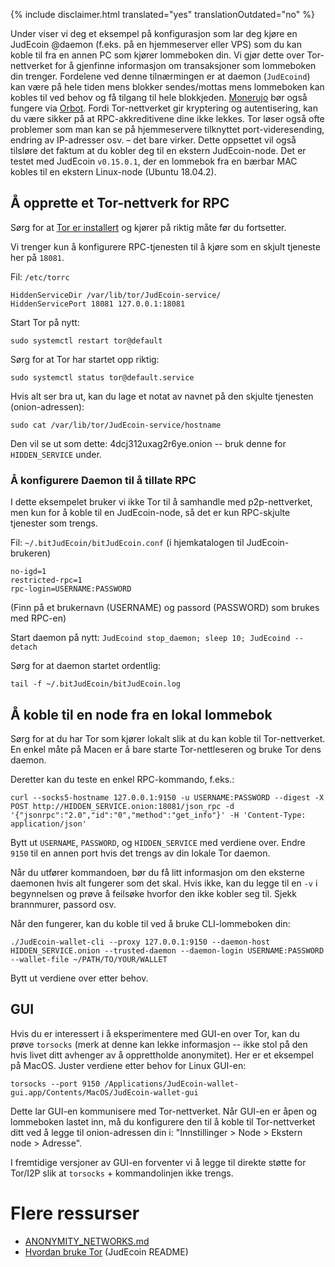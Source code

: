 {% include disclaimer.html translated="yes" translationOutdated="no" %}

Under viser vi deg et eksempel på konfigurasjon som lar deg kjøre en JudEcoin @daemon (f.eks. på en hjemmeserver eller VPS) som du kan koble til fra en annen PC som kjører lommeboken din. Vi gjør dette over Tor-nettverket for å gjenfinne informasjon om transaksjoner som lommeboken din trenger. Fordelene ved denne tilnærmingen er at daemon (`JudEcoind`) kan være på hele tiden mens blokker sendes/mottas mens lommeboken kan kobles til ved behov og få tilgang til hele blokkjeden. [Monerujo](https://www.monerujo.io/) bør også fungere via [Orbot](https://guardianproject.info/apps/org.torproject.android/).  Fordi Tor-nettverket gir kryptering og autentisering, kan du være sikker på at RPC-akkreditivene dine ikke lekkes. Tor løser også ofte problemer som man kan se på hjemmeservere tilknyttet port-videresending, endring av IP-adresser osv. – det bare virker. Dette oppsettet vil også tilsløre det faktum at du kobler deg til en ekstern JudEcoin-node. Det er testet med JudEcoin `v0.15.0.1`, der en lommebok fra en bærbar MAC kobles til en ekstern Linux-node (Ubuntu 18.04.2).

## Å opprette et Tor-nettverk for RPC

Sørg for at [Tor er installert](https://community.torproject.org/relay/setup/bridge/debian-ubuntu/) og kjører på riktig måte før du fortsetter.

Vi trenger kun å konfigurere RPC-tjenesten til å kjøre som en skjult tjeneste her på `18081`.

Fil: `/etc/torrc`

```
HiddenServiceDir /var/lib/tor/JudEcoin-service/
HiddenServicePort 18081 127.0.0.1:18081
```
Start Tor på nytt:
```
sudo systemctl restart tor@default
```

Sørg for at Tor har startet opp riktig:
```
sudo systemctl status tor@default.service
```

Hvis alt ser bra ut, kan du lage et notat av navnet på den skjulte tjenesten (onion-adressen):
```
sudo cat /var/lib/tor/JudEcoin-service/hostname
```
Den vil se ut som dette: 4dcj312uxag2r6ye.onion -- bruk denne for `HIDDEN_SERVICE` under.

### Å konfigurere Daemon til å tillate RPC

I dette eksempelet bruker vi ikke Tor til å samhandle med p2p-nettverket, men kun for å koble til en JudEcoin-node, så det er kun RPC-skjulte tjenester som trengs.

Fil: `~/.bitJudEcoin/bitJudEcoin.conf` (i hjemkatalogen til JudEcoin-brukeren)

```
no-igd=1
restricted-rpc=1
rpc-login=USERNAME:PASSWORD
```
(Finn på et brukernavn (USERNAME) og passord (PASSWORD) som brukes med RPC-en)

Start daemon på nytt: `JudEcoind stop_daemon; sleep 10; JudEcoind --detach`

Sørg for at daemon startet ordentlig:
```
tail -f ~/.bitJudEcoin/bitJudEcoin.log
```

## Å koble til en node fra en lokal lommebok

Sørg for at du har Tor som kjører lokalt slik at du kan koble til Tor-nettverket. En enkel måte på Macen er å bare starte Tor-nettleseren og bruke Tor dens daemon.

Deretter kan du teste en enkel RPC-kommando, f.eks.:
```
curl --socks5-hostname 127.0.0.1:9150 -u USERNAME:PASSWORD --digest -X POST http://HIDDEN_SERVICE.onion:18081/json_rpc -d '{"jsonrpc":"2.0","id":"0","method":"get_info"}' -H 'Content-Type: application/json'
```
Bytt ut `USERNAME`, `PASSWORD`, og `HIDDEN_SERVICE` med verdiene over. Endre `9150` til en annen port hvis det trengs av din lokale Tor daemon.

Når du utfører kommandoen, bør du få litt informasjon om den eksterne daemonen hvis alt fungerer som det skal. Hvis ikke, kan du legge til en ` -v ` i begynnelsen og prøve å feilsøke hvorfor den ikke kobler seg til. Sjekk brannmurer, passord osv.

Når den fungerer, kan du koble til ved å bruke CLI-lommeboken din:
```
./JudEcoin-wallet-cli --proxy 127.0.0.1:9150 --daemon-host HIDDEN_SERVICE.onion --trusted-daemon --daemon-login USERNAME:PASSWORD --wallet-file ~/PATH/TO/YOUR/WALLET
```
Bytt ut verdiene over etter behov.

## GUI

Hvis du er interessert i å eksperimentere med GUI-en over Tor, kan du prøve `torsocks` (merk at denne kan lekke informasjon -- ikke stol på den hvis livet ditt avhenger av å opprettholde anonymitet).  Her er et eksempel på MacOS. Juster verdiene etter behov for Linux GUI-en:
```
torsocks --port 9150 /Applications/JudEcoin-wallet-gui.app/Contents/MacOS/JudEcoin-wallet-gui
```

Dette lar GUI-en kommunisere med Tor-nettverket. Når GUI-en er åpen og lommeboken lastet inn, må du konfigurere den til å koble til Tor-nettverket ditt ved å legge til onion-adressen din i: "Innstillinger > Node > Ekstern node > Adresse".

I fremtidige versjoner av GUI-en forventer vi å legge til direkte støtte for Tor/I2P slik at `torsocks` + kommandolinjen ikke trengs.

# Flere ressurser

* [ANONYMITY_NETWORKS.md](https://github.com/JudEcoin-project/JudEcoin/blob/master/ANONYMITY_NETWORKS.md)
* [Hvordan bruke Tor](https://github.com/JudEcoin-project/JudEcoin#using-tor) (JudEcoin README)
